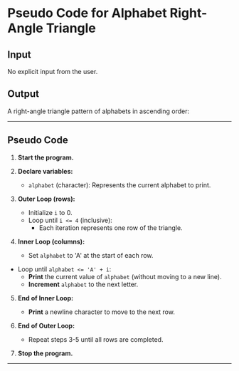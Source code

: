 # **Pseudo Code for Alphabet Right-Angle Triangle**

## **Input**
No explicit input from the user.

## **Output**
A right-angle triangle pattern of alphabets in ascending order:


---

## **Pseudo Code**

1. **Start the program.**

2. **Declare variables:**
   - `alphabet` (character): Represents the current alphabet to print.

3. **Outer Loop (rows):**
   - Initialize `i` to 0.
   - Loop until `i <= 4` (inclusive):
     - Each iteration represents one row of the triangle.

4. **Inner Loop (columns):**
   - Set `alphabet` to 'A' at the start of each row.
 - Loop until `alphabet <= 'A' + i`:
     - **Print** the current value of `alphabet` (without moving to a new line).
     - **Increment** `alphabet` to the next letter.

5. **End of Inner Loop:**
   - **Print** a newline character to move to the next row.

6. **End of Outer Loop:**
   - Repeat steps 3-5 until all rows are completed.

7. **Stop the program.**

---




